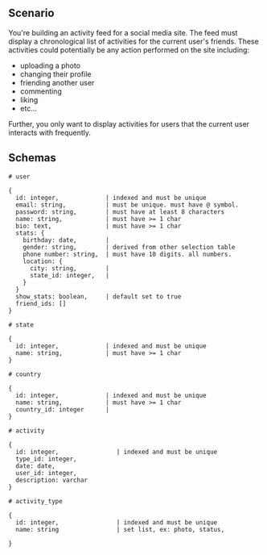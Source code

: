 ## Scenario

You're building an activity feed for a social media site. The feed must display a chronological list of activities for the current user's friends. These activities could potentially be any action performed on the site including:

* uploading a photo
* changing their profile
* friending another user
* commenting
* liking
* etc...

Further, you only want to display activities for users that the current user interacts with frequently.

## Schemas

```
# user

{
  id: integer,             | indexed and must be unique
  email: string,           | must be unique. must have @ symbol.
  password: string,        | must have at least 8 characters
  name: string,            | must have >= 1 char
  bio: text,               | must have >= 1 char
  stats: {
    birthday: date,        |
    gender: string,        | derived from other selection table
    phone number: string,  | must have 10 digits. all numbers.
    location: {
      city: string,        |
      state_id: integer,   |
    }
  }
  show_stats: boolean,     | default set to true
  friend_ids: []
}
```

```
# state

{
  id: integer,             | indexed and must be unique
  name: string,            | must have >= 1 char
}
```

```
# country

{
  id: integer,             | indexed and must be unique
  name: string,            | must have >= 1 char
  country_id: integer      |
}
```

```
# activity

{
  id: integer,                | indexed and must be unique
  type_id: integer,
  date: date,
  user_id: integer,
  description: varchar
}
```

```
# activity_type

{
  id: integer,                | indexed and must be unique
  name: string                | set list, ex: photo, status,

}
```
